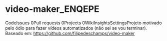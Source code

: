 # video-maker_ENQEPE
CodeIssues 0Pull requests 0Projects 0WikiInsightsSettingsProjeto motivado pelo ódio para fazer vídeos automatizados (não sei se vou terminar). Baseado em: https://github.com/filipedeschamps/video-maker
